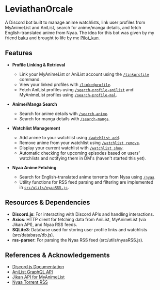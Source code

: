 # LeviathanOrcale 

A Discord bot built to manage anime watchlists, link user profiles from MyAnimeList and AniList, search for anime/manga details, and fetch English-translated anime from Nyaa.
The idea for this bot was given by my friend [baku](https://github.com/maiorikizu) and brought to life by me [Pilot_kun](https://github.com/PilotKun). 

## Features

- **Profile Linking & Retrieval**  
  - Link your MyAnimeList or AniList account using the [`/linkprofile`](src/commands/linkprofile.js) command.  
  - View your linked profiles with [`/linkedprofile`](src/commands/linked-profile.js).  
  - Fetch AniList profiles using [`/search-profile-anilist`](src/commands/search-profile-anilist.js) and MyAnimeList profiles using [`/search-profile-mal`](src/commands/search-profile-mal.js). 

- **Anime/Manga Search**  
  - Search for anime details with [`/search-anime`](src/commands/search-anime.js).  
  - Search for manga details with [`/search-manga`](src/commands/search-manga.js).

- **Watchlist Management**  
  - Add anime to your watchlist using [`/watchlist add`](src/commands/watchlist.js).  
  - Remove anime from your watchlist using [`/watchlist remove`](src/commands/watchlist.js).  
  - Display your current watchlist with [`/watchlist show`](src/commands/watchlist.js).  
  - Automatic checking for upcoming episodes based on users' watchlists and notifying them in DM's (haven't started this yet).

- **Nyaa Anime Fetching**  
  - Search for English-translated anime torrents from Nyaa using [`/nyaa`](src/commands/nyaa.js).  
  - Utility functions for RSS feed parsing and filtering are implemented in [`src/utils/nyaaRSS.js`](src/utils/nyaaRSS.js). 

## Resources & Dependencies

- **Discord.js**: For interacting with Discord APIs and handling interactions.  
- **Axios**: HTTP client for fetching data from AniList, MyAnimeList (via Jikan API), and Nyaa RSS feeds.  
- **SQLite3**: Database used for storing user profile links and watchlists (src/database/db.js).  
- **rss-parser**: For parsing the Nyaa RSS feed (src/utils/nyaaRSS.js). 

## References & Acknowledgements

- [Discord.js Documentation](https://discord.js.org/#/docs)  
- [AniList GraphQL API](https://anilist.gitbook.io/anilist-apiv2-docs/)  
- [Jikan API for MyAnimeList](https://jikan.moe/)  
- [Nyaa Torrent RSS](https://nyaa.si)
